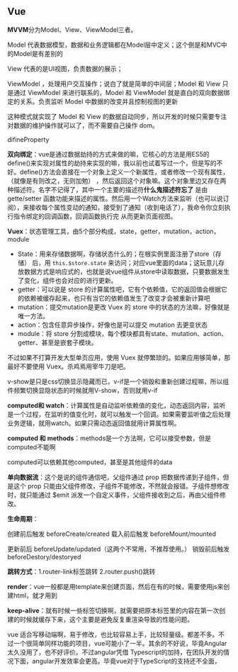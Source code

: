 ## Vue

**MVVM**分为Model、View、ViewModel三者。

Model 代表数据模型，数据和业务逻辑都在Model层中定义；这个倒是和MVC中的Model是有差别的

View 代表的是UI视图，负责数据的展示；

ViewModel ，处理用户交互操作；说白了就是简单的中间层；Model 和 View 只是通过 ViewModel 来进行联系的，Model 和 ViewModel 就是直白的双向数据绑定的关系。负责监听 Model 中数据的改变并且控制视图的更新

这种模式就实现了 Model 和 View 的数据自动同步，所以开发的时候只需要专注对数据的维护操作就可以了，而不需要自己操作 dom。

difineProperty

**双向绑定**：vue是通过数据劫持的方式来做的嘛，它核心的方法是用ES5的define()来实现对属性的劫持来实现的嘛，我以前也试着写过一个，但是写的不好。define()方法会直接在一个对象上定义一个新属性，或者修改一个现有属性，（就像是有则改之，无则加勉） ，然后返回这个对象嘛。这个对象里边又存在两种描述符。名字不记得了，其中一个主要的描述符**什么鬼描述符忘了**  是由 gette/setter 函数功能来描述的属性。然后用一个Watch方法来监听（也可以说订阅），来接收每个属性变动的通知，接受到了通知（收到电话了），我命令你立刻执行指令绑定的回调函数，回调函数执行完 从而更新页面视图。

**Vuex**：状态管理工具，由5个部分构成，state，getter，mutation，action，module

* State：用来存储数据啊，存储状态什么的；在根实例里面注册了store（存储） 后，用 `this.$store.state` 来访问；对应vue里面的data；这玩意儿存放数据方式是响应式的，也就是说vue组件从store中读取数据，只要数据发生了变化，组件也会对应的进行更新。
* getter：可以说是 store 的计算属性吧，它有个依赖值，它的返回值会根据它的依赖被缓存起来，也只有当它的依赖值发生了改变才会被重新计算吧
* mutation：提交mutation是更改 Vuex 的 store 中的状态的方法嘛，好像就是唯一方法。
* action：包含任意异步操作，好像也是可以提交 mutation 去更变状态
* module：将 store 分割成模块，每个模块都具有state、mutation、action、getter、甚至是嵌套子模块。

不过如果不打算开发大型单页应用，使用 Vuex 就停繁琐的。如果应用够简单，那最好不要使用 Vuex。杀鸡焉用宰牛刀是吧。



v-show是只是css切换显示隐藏而已，v-if是一个销毁和重新创建过程嘛，所以组件频繁切换显隐状态的时候就用V-show，否则就用v-if

**computed和 watch**：计算属性是自动监听依赖值的变化，动态返回内容，监听是一个过程，在监听的值变化时，就可以触发一个回调。如果需要监听值之后处理业务逻辑，就用watch。如果只需动态返回值就用计算属性啊。

**computed 和 methods**：methods是一个方法啊，它可以接受参数，但是computed不能啊

computed可以依赖其他computed，甚至是其他组件的data

**单向数据流**：这个是说的组件通信吧，父组件通过 prop 把数据传递到子组件，但是这个 prop 只能由父组件修改，子组件不能修改，不然就会报错。子组件想修改时，就只能通过 $emit 派发一个自定义事件，父组件接收到之后，再由父组件修改。

**生命周期**：

创建前后触发 beforeCreate/created  载入前后触发 beforeMount/mounted

更新前后 beforeUpdate/updated（这两个不常用，不推荐使用。）  销毁前后触发beforeDestory/destoryed

**跳转方式**：1.router-link标签跳转 2.router.push()跳转

**render**：vue一般都是用template来创建页面，然后在有的时候，需要使用js来创建html，就才用到

**keep-alive**：就有时候一些标签切换啊，就需要把原本标签里的内容在第一次创建的时候就缓存下来，这个主要是避免反复重渲染导致的性能问题。



vue 适合写移动端啊，易于修改，也比较容易上手，比较轻量级。都差不多。不过一个很简单同样功能的项目，vue可能小了一半。其余的不好说，毕竟Angular太久没用了，也不好评价。不过angular凭借 Typescript的加持，在团队开发的情况下面，angular开发效率会更高。毕竟vue对于TypeScript的支持还不全面，